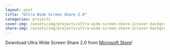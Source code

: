 ```yaml
---
layout: post
title: "Ultra Wide Screen Share 2.0"
categories: projects
cover-img: /assets/img/projects/ultra-wide-screen-share-2/cover-background.png
share-img: /assets/img/projects/ultra-wide-screen-share-2/cover-background.png
---
```


Download Ultra Wide Screen Share 2.0 from [Microsoft Store](https://apps.microsoft.com/detail/9P6J8N3K7TK4?hl=en-us&gl=US)!